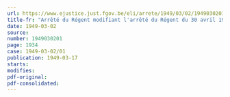 ```yaml
---
url: https://www.ejustice.just.fgov.be/eli/arrete/1949/03/02/1949030201/justel
title-fr: "Arrêté du Régent modifiant l'arrêté du Régent du 30 avril 1947 fixant le statut des agents temporaires"
date: 1949-03-02
source:
number: 1949030201
page: 1934
case: 1949-03-02/01
publication: 1949-03-17
starts:
modifies:
pdf-original:
pdf-consolidated:
---
```


